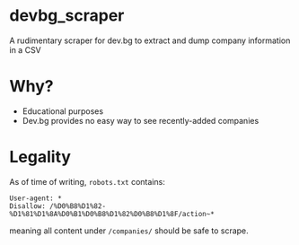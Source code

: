 # devbg_scraper
A rudimentary scraper for dev.bg to extract and dump company information in a CSV

# Why?
- Educational purposes
- Dev.bg provides no easy way to see recently-added companies

# Legality
As of time of writing, `robots.txt` contains:
```
User-agent: *
Disallow: /%D0%B8%D1%82-%D1%81%D1%8A%D0%B1%D0%B8%D1%82%D0%B8%D1%8F/action~*
```

meaning all content under `/companies/` should be safe to scrape.

